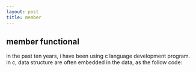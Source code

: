 ```yaml
---
layout: post
title: member
---
```

## member functional
in the past ten years, i have been using c language development program.
in c, data structure are often embedded in the data, as the follow code:

